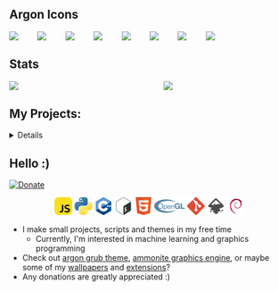 ## Argon Icons
<a align='left'>
  <img align='left' src='https://raw.githubusercontent.com/stuarthayhurst/argon-icon-theme/master/argon/scalable/apps/kernel-notify.svg' width='10%'>
  <img align='left' src='https://raw.githubusercontent.com/stuarthayhurst/argon-icon-theme/master/argon/scalable/apps/gparted.svg' width='10%'>
  <img align='left' src='https://raw.githubusercontent.com/stuarthayhurst/argon-icon-theme/master/argon/scalable/apps/org.gnome.Photos.svg' width='10%'>
  <img align='left' src='https://raw.githubusercontent.com/stuarthayhurst/argon-icon-theme/master/argon/scalable/apps/org.gnome.Mines.svg' width='10%'>
  <img align='left' src='https://raw.githubusercontent.com/stuarthayhurst/argon-icon-theme/master/argon/scalable/apps/org.gnome.Nautilus.svg' width='10%'>
  <img align='left' src='https://raw.githubusercontent.com/stuarthayhurst/argon-icon-theme/master/argon/scalable/apps/org.freedesktop.Piper.svg' width='10%'>
  <img align='left' src='https://raw.githubusercontent.com/stuarthayhurst/argon-icon-theme/master/argon/scalable/apps/org.gnome.Screenshot.svg' width='10%'>
  <img align='top' src='https://raw.githubusercontent.com/stuarthayhurst/argon-icon-theme/master/argon/scalable/apps/org.gnome.Boxes.svg' width='10%'>
</a>

## Stats
<a align='left'>
  <img align='left' src='https://github-readme-stats.vercel.app/api?username=stuarthayhurst&show_icons=true&count_private=true&include_all_commits=true&hide_border=true&theme=dark&bg_color=121212' width='55%'>
  <img align='top' src='https://github-readme-stats.vercel.app/api/top-langs/?username=stuarthayhurst&langs_count=10&hide_border=true&theme=dark&layout=compact&bg_color=121212' width='40%'>
</p>

<h2>My Projects:</h2>
<details>
  <summary>Click me...</summary>
  <ul>
  <h4>Main projects:</h4>
    <li><a href="https://github.com/stuarthayhurst/ammonite-engine">Ammonite Engine</a>: An OpenGL based graphics engine to display models, focused on ease of use</li>
  <h4>GNOME Extensions:</h4>
    <li><a href="https://github.com/stuarthayhurst/remove-app-menu-extension">Remove App Menu Extension</a>: A GNOME extension to remove the app menu in the top right</li>
    <li><a href="https://github.com/stuarthayhurst/alphabetical-grid-extension">Alphabetical App Grid Extension</a>: A GNOME extension to restore the alphabetical ordering of the app grid</li>
    <li><a href="https://github.com/stuarthayhurst/privacy-menu-extension">Privacy Quick Settings Menu Extension</a>: A GNOME extension to add a quick access menu for privacy settings</li>
  <h4>Themes + wallpapers:</h4>
    <li><a href="https://github.com/stuarthayhurst/argon-icon-theme">Argon Icon Theme</a>: A minimal icon theme for GNOME shell</li>
    <li><a href="https://github.com/stuarthayhurst/argon-grub-theme">Argon GRUB Theme</a>: A customisable but minimal theme for GRUB, with selectable fonts, sizes and wallpapers</li>
    <li><a href="https://github.com/stuarthayhurst/argon-wallpapers">Argon Wallpapers</a>: A small set of wallpapers for my other projects or personal use</li>
  <h4>Archived projects:</h4>
    <li><a href="https://github.com/stuarthayhurst/kernel-notify">Kernel-notify</a>: A tool I wrote to learn some Bash, that manages installed kernels, updates and notifications</li>
    <li><a href="https://github.com/stuarthayhurst/temp-report">Temp-report</a>: A system to monitor the temperature of an area with emailing support, replies, graphing, logging and a web display</li>
    <li><a href="https://github.com/stuarthayhurst/mollusc-text-editor">Mollusc Text Editor</a>: A text editor written using Electron to learn some JavaScript</li>
    <li><a href="https://github.com/stuarthayhurst/brexit-counter">Brexit Counter</a>: A joke website to count the time since Brexit, with 'inspirational' quotes</li>
  </ul>
</details>

## Hello :)
[![Donate](https://img.shields.io/badge/Donate-PayPal-green.svg)](https://paypal.me/stuartahayhurst)

<p align="center" margin="30px">
  <span><img src="images/javascript.png"></span>
  <span><img src="images/python.png"></span>
  <span><img src="images/c++.png"></span>
  <span><img src="images/bash.png"></span>
  <span><img src="images/html.png"></span>
  <span><img src="images/opengl.png"></span>
  <span><img src="images/git.png"></span>
  <span><img src="images/inkscape.png"></span>
  <span><img src="images/debian.png"></span>
</p>

  - I make small projects, scripts and themes in my free time
    - Currently, I'm interested in machine learning and graphics programming
  - Check out [argon grub theme](https://github.com/stuarthayhurst/argon-grub-theme), [ammonite graphics engine](https://github.com/stuarthayhurst/ammonite-engine), or maybe some of my [wallpapers](https://github.com/stuarthayhurst/argon-wallpapers) and [extensions](https://github.com/stuarthayhurst/alphabetical-grid-extension)?
  - Any donations are greatly appreciated :)
